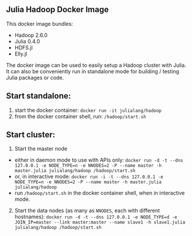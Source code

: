 ## Julia Hadoop Docker Image

This docker image bundles: 
- Hadoop 2.6.0 
- Julia 0.4.0 
- HDFS.jl
- Elly.jl

The docker image can be used to easily setup a Hadoop cluster with Julia. It can also be conveniently run in standalone mode for building / testing Julia packages or code.

## Start standalone:
1. start the docker container: `docker run -it julialang/hadoop`
2. from the docker container shell, run: `/hadoop/start.sh`

## Start cluster:
1. Start the master node
  - either in daemon mode to use with APIs only: `docker run -d -t --dns 127.0.0.1 -e NODE_TYPE=n -e NNODES=2 -P --name master -h master.julia julialang/hadoop /hadoop/start.sh`
  - or, in interactive mode: `docker run -i -t --dns 127.0.0.1 -e NODE_TYPE=n -e NNODES=2 -P --name master -h master.julia julialang/hadoop`
  - run `/hadoop/start.sh` in the docker container shell, when in interactive mode.
2. Start the data nodes (as many as `NNODES`, each with different hostnames):
`docker run -d -t --dns 127.0.0.1 -e NODE_TYPE=d -e JOIN_IP=master --link master:master --name slave1 -h slave1.julia julialang/hadoop /hadoop/start.sh`

